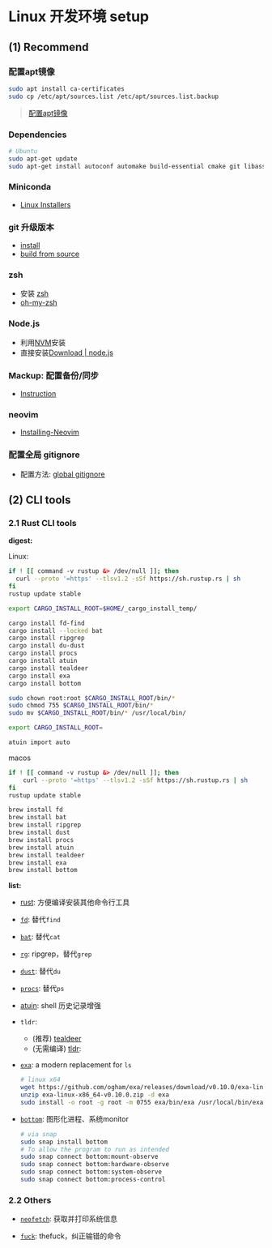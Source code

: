 # Linux 开发环境 setup

## (1) Recommend

### 配置apt镜像

```bash
sudo apt install ca-certificates
sudo cp /etc/apt/sources.list /etc/apt/sources.list.backup
```

> [配置apt镜像](https://mirrors.tuna.tsinghua.edu.cn/help/ubuntu/)

### Dependencies

```bash
# Ubuntu
sudo apt-get update
sudo apt-get install autoconf automake build-essential cmake git libass-dev libbz2-dev libfontconfig1-dev libfreetype6-dev libfribidi-dev libharfbuzz-dev libjansson-dev liblzma-dev libmp3lame-dev libogg-dev libopus-dev libsamplerate-dev libspeex-dev libtheora-dev libtool libtool-bin libvorbis-dev libx264-dev libxml2-dev m4 make nasm patch pkg-config tar yasm zlib1g-dev python python3 python3-pip python3-dev python3-setuptools zip
```

### Miniconda

- [Linux Installers](https://docs.conda.io/en/latest/miniconda.html#linux-installers)

### git 升级版本

- [install](https://git-scm.com/download/linux)
- [build from source](https://git-scm.com/book/en/v2/Getting-Started-Installing-Git)

### zsh

- 安装 [zsh](https://www.zsh.org/)
- [oh-my-zsh](https://github.com/Maoxie/Notes/blob/master/docs/Skills/Linux/zsh%E5%B8%B8%E7%94%A8%E6%8F%92%E4%BB%B6.md)

### Node.js

- 利用[NVM](https://github.com/nvm-sh/nvm#installing-and-updating)安装
- 直接安装[Download | node.js](https://nodejs.org/en/download/)

### Mackup: 配置备份/同步

- [Instruction](https://github.com/Maoxie/Notes/blob/master/docs/Skills/Linux/Mackup%20%E5%90%8C%E6%AD%A5linux%E9%85%8D%E7%BD%AE.md)

### neovim

- [Installing-Neovim](https://github.com/neovim/neovim/wiki/Installing-Neovim#ubuntu)

### 配置全局 gitignore

- 配置方法: [global gitignore](https://github.com/Maoxie/Notes/blob/master/docs/Skills/Git/global%20gitignore.md)

## (2) CLI tools

### 2.1 Rust CLI tools

**digest:**

Linux:

```bash
if ! [[ command -v rustup &> /dev/null ]]; then
  curl --proto '=https' --tlsv1.2 -sSf https://sh.rustup.rs | sh
fi
rustup update stable

export CARGO_INSTALL_ROOT=$HOME/_cargo_install_temp/

cargo install fd-find
cargo install --locked bat
cargo install ripgrep
cargo install du-dust
cargo install procs
cargo install atuin
cargo install tealdeer
cargo install exa
cargo install bottom

sudo chown root:root $CARGO_INSTALL_ROOT/bin/*
sudo chmod 755 $CARGO_INSTALL_ROOT/bin/*
sudo mv $CARGO_INSTALL_ROOT/bin/* /usr/local/bin/

export CARGO_INSTALL_ROOT=

atuin import auto
```

macos

```bash
if ! [[ command -v rustup &> /dev/null ]]; then
    curl --proto '=https' --tlsv1.2 -sSf https://sh.rustup.rs | sh
fi
rustup update stable

brew install fd
brew install bat
brew install ripgrep
brew install dust
brew install procs
brew install atuin
brew install tealdeer
brew install exa
brew install bottom
```

**list:**

- [rust](https://www.rust-lang.org/tools/install): 方便编译安装其他命令行工具
- [`fd`](https://github.com/sharkdp/fd#on-ubuntu): 替代`find`
- [`bat`](https://github.com/sharkdp/bat#from-source): 替代`cat`
- [`rg`](https://github.com/BurntSushi/ripgrep#installation): ripgrep，替代`grep`
- [`dust`](https://github.com/bootandy/dust#install): 替代`du`
- [`procs`](https://github.com/dalance/procs#cargo): 替代`ps`
- [atuin](https://github.com/ellie/atuin/blob/main/README.md#install): shell 历史记录增强
- `tldr`:
  - (推荐) [tealdeer](https://dbrgn.github.io/tealdeer/installing.html)
  - (无需编译) [tldr](https://github.com/tldr-pages/tldr#how-do-i-use-it):
- [`exa`](https://the.exa.website/install/linux): a modern replacement for `ls`

  ```bash
  # linux x64
  wget https://github.com/ogham/exa/releases/download/v0.10.0/exa-linux-x86_64-v0.10.0.zip
  unzip exa-linux-x86_64-v0.10.0.zip -d exa
  sudo install -o root -g root -m 0755 exa/bin/exa /usr/local/bin/exa
  ```

- [`bottom`](https://github.com/ClementTsang/bottom?ref=itsfoss.com#debianubuntu): 图形化进程、系统monitor

  ```bash
  # via snap
  sudo snap install bottom
  # To allow the program to run as intended
  sudo snap connect bottom:mount-observe
  sudo snap connect bottom:hardware-observe
  sudo snap connect bottom:system-observe
  sudo snap connect bottom:process-control
  ```

### 2.2 Others

- [`neofetch`](https://github.com/dylanaraps/neofetch): 获取并打印系统信息

- [`fuck`](https://github.com/nvbn/thefuck#installation): thefuck，纠正输错的命令
